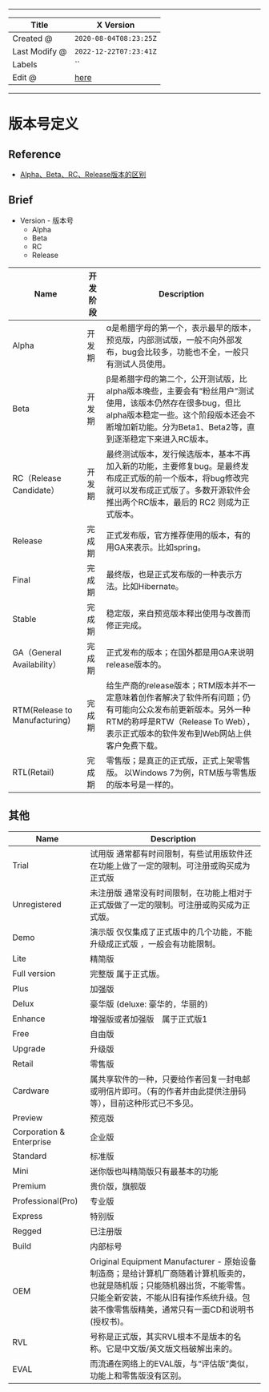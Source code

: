 -----

| Title         | X Version                                            |
| ------------- | ---------------------------------------------------- |
| Created @     | `2020-08-04T08:23:25Z`                               |
| Last Modify @ | `2022-12-22T07:23:41Z`                               |
| Labels        | \`\`                                                 |
| Edit @        | [here](https://github.com/junxnone/xwiki/issues/146) |

-----

# 版本号定义

## Reference

  - [Alpha、Beta、RC、Release版本的区别](https://blog.csdn.net/lilongsy/article/details/83094977)

## Brief

  - Version - 版本号
      - Alpha
      - Beta
      - RC
      - Release

| Name                          | 开发阶段 | Description                                                                                                          |
| ----------------------------- | ---- | -------------------------------------------------------------------------------------------------------------------- |
| Alpha                         | 开发期  | α是希腊字母的第一个，表示最早的版本，预览版，内部测试版，一般不向外部发布，bug会比较多，功能也不全，一般只有测试人员使用。                                                      |
| Beta                          | 开发期  | β是希腊字母的第二个，公开测试版，比alpha版本晚些，主要会有“粉丝用户”测试使用，该版本仍然存在很多bug，但比alpha版本稳定一些。这个阶段版本还会不断增加新功能。分为Beta1、Beta2等，直到逐渐稳定下来进入RC版本。 |
| RC（Release Candidate）         | 开发期  | 最终测试版本，发行候选版本，基本不再加入新的功能，主要修复bug。是最终发布成正式版的前一个版本，将bug修改完就可以发布成正式版了。多数开源软件会推出两个RC版本，最后的 RC2 则成为正式版本。                  |
| Release                       | 完成期  | 正式发布版，官方推荐使用的版本，有的用GA来表示。比如spring。                                                                                   |
| Final                         | 完成期  | 最终版，也是正式发布版的一种表示方法。比如Hibernate。                                                                                      |
| Stable                        | 完成期  | 稳定版，来自预览版本释出使用与改善而修正完成。                                                                                              |
| GA（General Availability）      | 完成期  | 正式发布的版本；在国外都是用GA来说明release版本的。                                                                                       |
| RTM(Release to Manufacturing) | 完成期  | 给生产商的release版本；RTM版本并不一定意味着创作者解决了软件所有问题；仍有可能向公众发布前更新版本。另外一种RTM的称呼是RTW（Release To Web），表示正式版本的软件发布到Web网站上供客户免费下载。     |
| RTL(Retail)                   | 完成期  | 零售版；是真正的正式版，正式上架零售版。 以Windows 7为例，RTM版与零售版的版本号是一样的。                                                                  |

## 其他

| Name                     | Description                                                                                                                   |
| ------------------------ | ----------------------------------------------------------------------------------------------------------------------------- |
| Trial                    | 试用版 通常都有时间限制，有些试用版软件还在功能上做了一定的限制。可注册或购买成为正式版                                                                                  |
| Unregistered             | 未注册版 通常没有时间限制，在功能上相对于正式版做了一定的限制。可注册或购买成为正式版。                                                                                  |
| Demo                     | 演示版 仅仅集成了正式版中的几个功能，不能升级成正式版 ，一般会有功能限制。                                                                                        |
| Lite                     | 精简版                                                                                                                           |
| Full version             | 完整版 属于正式版。                                                                                                                    |
| Plus                     | 加强版                                                                                                                           |
| Delux                    | 豪华版 (deluxe: 豪华的，华丽的)                                                                                                         |
| Enhance                  | 增强版或者加强版　属于正式版1                                                                                                               |
| Free                     | 自由版                                                                                                                           |
| Upgrade                  | 升级版                                                                                                                           |
| Retail                   | 零售版                                                                                                                           |
| Cardware                 | 属共享软件的一种，只要给作者回复一封电邮或明信片即可。（有的作者并由此提供注册码等），目前这种形式已不多见。                                                                        |
| Preview                  | 预览版                                                                                                                           |
| Corporation & Enterprise | 企业版                                                                                                                           |
| Standard                 | 标准版                                                                                                                           |
| Mini                     | 迷你版也叫精简版只有最基本的功能                                                                                                              |
| Premium                  | 贵价版，旗舰版                                                                                                                       |
| Professional(Pro)        | 专业版                                                                                                                           |
| Express                  | 特别版                                                                                                                           |
| Regged                   | 已注册版                                                                                                                          |
| Build                    | 内部标号                                                                                                                          |
| OEM                      | Original Equipment Manufacturer - 原始设备制造商；是给计算机厂商随着计算机贩卖的，也就是随机版；只能随机器出货，不能零售。只能全新安装，不能从旧有操作系统升级。包装不像零售版精美，通常只有一面CD和说明书(授权书)。 |
| RVL                      | 号称是正式版，其实RVL根本不是版本的名称。它是中文版/英文版文档破解出来的。                                                                                       |
| EVAL                     | 而流通在网络上的EVAL版，与“评估版”类似，功能上和零售版没有区别。                                                                                           |
